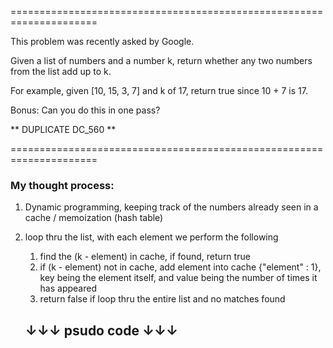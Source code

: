 =====================================================================

This problem was recently asked by Google.

Given a list of numbers and a number k, return whether any two numbers from the list add up to k.

For example, given [10, 15, 3, 7] and k of 17, return true since 10 + 7 is 17.

Bonus: Can you do this in one pass?

** DUPLICATE   DC_560 **

=====================================================================

### My thought process:

1. Dynamic programming, keeping track of the numbers already seen in a cache / memoization (hash table)

2. loop thru the list, with each element we perform the following
    1. find the (k - element) in cache, if found, return true
    2. if (k - element) not in cache, add element into cache {"element" : 1}, key being the element itself, and value being the number of times it has appeared
    3. return false if loop thru the entire list and no matches found

    ↓↓↓   psudo code   ↓↓↓
    ----------------------
    ```
    
    ```